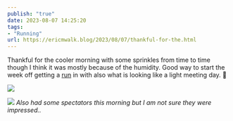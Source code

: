 ```yaml
---
publish: "true"
date: 2023-08-07 14:25:20
tags:
- "Running"
url: https://ericmwalk.blog/2023/08/07/thankful-for-the.html
---
```

Thankful for the cooler morning with some sprinkles from time to time though I think it was mostly because of the humidity. Good way to start the week off getting a [run](https://strava.com/activities/9599361300) in with also what is looking like a light meeting day. 🙌

![](https://ericmwalk.blog/uploads/2023/a3a3dd87-ce60-4828-a8cc-f6ffa64b5f4e.jpg)

![](https://ericmwalk.blog/uploads/2023/1ff01d6f-26c5-45e2-9a47-eeb93a23a988.jpg)
*Also had some spectators this morning but I am not sure they were impressed..*